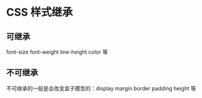 # CSS 样式继承

## 可继承

font-size font-weight line-height color 等

## 不可继承

不可继承的一般是会改变盒子模型的：display margin border padding height 等
